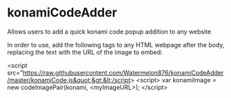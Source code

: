 # konamiCodeAdder
Allows users to add a quick konami code popup addition to any website

In order to use, add the following tags to any HTML webpage after the body, replacing the text <myImageURL> with the URL of the image to embed:

&lt;script src=&quot;https://raw.githubusercontent.com/Watermelon876/konamiCodeAdder/master/konamiCode.js&quot;&gt;&lt;/script&gt;
&lt;script&gt;
var konamiImage = new codeImagePair(konami, &lt;myImageURL&gt;);
&lt;/script&gt;

<script src="https://raw.githubusercontent.com/Watermelon876/konamiCodeAdder/master/konamiCode.js"></script>
<script>
var konamiImage = new codeImagePair(konami, <myImageURL>);
</script>


